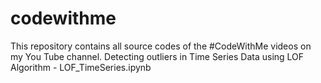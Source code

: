 # codewithme
This repository contains all source codes of the #CodeWithMe videos on my You Tube channel.
Detecting outliers in Time Series Data using LOF Algorithm - LOF_TimeSeries.ipynb
